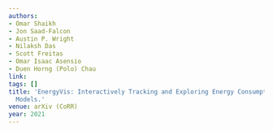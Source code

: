 ```yaml
---
authors:
- Omar Shaikh
- Jon Saad-Falcon
- Austin P. Wright
- Nilaksh Das
- Scott Freitas
- Omar Isaac Asensio
- Duen Horng (Polo) Chau
link:
tags: []
title: 'EnergyVis: Interactively Tracking and Exploring Energy Consumption for ML
  Models.'
venue: arXiv (CoRR)
year: 2021
---
```

